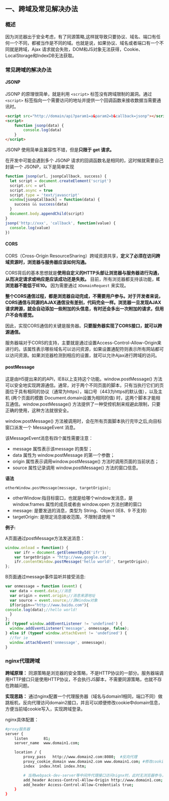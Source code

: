 ## 一、跨域及常见解决办法

### 概述

因为浏览器出于安全考虑，有了同源策略,这样就导致只要协议、域名、端口有任何一个不同，都被当作是不同的域。也就是说，如果协议、域名或者端口有一个不同就是跨域，Ajax 请求就会失败，DOM和JS对象无法获得，Cookie、LocalStorage和IndexDB无法获取。



### 常见跨域的解决办法

#### JSONP

JSONP 的原理很简单，就是利用 `<script>` 标签没有跨域限制的漏洞。通过 `<script>` 标签指向一个需要访问的地址并提供一个回调函数来接收数据当需要通讯时。

```html
<script src="http://domain/api?param1=a&param2=b&callback=jsonp"></script>
<script>
    function jsonp(data) {
    	console.log(data)
	}
</script>
```

JSONP 使用简单且兼容性不错，但是**只限于 get 请求。**

在开发中可能会遇到多个 JSONP 请求的回调函数名是相同的，这时候就需要自己封装一个 JSONP，以下是简单实现

```javascript
function jsonp(url, jsonpCallback, success) {
  let script = document.createElement('script')
  script.src = url
  script.async = true
  script.type = 'text/javascript'
  window[jsonpCallback] = function(data) {
    success && success(data)
  }
  document.body.appendChild(script)
}
jsonp('http://xxx', 'callback', function(value) {
  console.log(value)
})
```

#### CORS

CORS（Cross-Origin ResourceSharing）跨域资源共享，**定义了必须在访问跨域资源时，浏览器与服务器应该如何沟通。**

CORS背后的基本思想就是**使用自定义的HTTP头部让浏览器与服务器进行沟通，从而决定请求或响应是应该成功还是失败。** 目前，所有浏览器都支持该功能，**IE浏览器不能低于IE10。** 因为需要通过 `XDomainRequest` 来实现。

**整个CORS通信过程，都是浏览器自动完成，不需要用户参与。对于开发者来说，CORS通信与同源的AJAX通信没有差别，代码完全一样。浏览器一旦发现AJAX请求跨源，就会自动添加一些附加的头信息，有时还会多出一次附加的请求，但用户不会有感觉。**

因此，实现CORS通信的关键是服务器。**只要服务器实现了CORS接口，就可以跨源通信。**

服务器端对于CORS的支持，主要就是通过设置Access-Control-Allow-Origin来进行的。该属性表示哪些域名可以访问资源，如果设置通配符则表示所有网站都可以访问资源。如果浏览器检测到相应的设置，就可以允许Ajax进行跨域的访问。

#### postMessage

这是由H5提出来的的API，IE8以上支持这个功能。window.postMessage() 方法可以安全地实现跨源通信。通常，对于两个不同页面的脚本，只有当执行它们的页面位于具有相同的协议（通常为https），端口号（443为https的默认值），以及主机  (两个页面的模数 Document.domain设置为相同的值) 时，这两个脚本才能相互通信。window.postMessage() 方法提供了一种受控机制来规避此限制，只要正确的使用，这种方法就很安全。

window.postMessage() 方法被调用时，会在所有页面脚本执行完毕之后,向目标窗口派发一个  MessageEvent 消息。

该MessageEvent消息有四个属性需要注意：

- message 属性表示该message 的类型；
- data 属性为 window.postMessage 的第一个参数；
- origin 属性表示调用window.postMessage() 方法时调用页面的当前状态；
- source 属性记录调用 window.postMessage() 方法的窗口信息。

**语法**

```
otherWindow.postMessage(message, targetOrigin);
```

- otherWindow:指目标窗口，也就是给哪个window发消息，是 window.frames 属性的成员或者由 window.open 方法创建的窗口
- message:   是要发送的消息，类型为 String、Object (IE8、9 不支持)
- targetOrigin:   是限定消息接收范围，不限制请使用 '*

**例子:**

A页面通过postMessage方法发送消息：

```javascript
window.onload = function() {  
    var ifr = document.getElementById('ifr');  
    var targetOrigin = "http://www.google.com";  
    ifr.contentWindow.postMessage('hello world!', targetOrigin);  
};
```

B页面通过message事件监听并接受消息:

```javascript
var onmessage = function (event) {  
  var data = event.data;//消息  
  var origin = event.origin;//消息来源地址  
  var source = event.source;//源Window对象  
  if(origin=="http://www.baidu.com"){  
console.log(data);//hello world!  
  }  
};  
if (typeof window.addEventListener != 'undefined') {  
  window.addEventListener('message', onmessage, false);  
} else if (typeof window.attachEvent != 'undefined') {  
  //for ie  
  window.attachEvent('onmessage', onmessage);  
}
```

### nginx代理跨域

**跨域原理：** 同源策略是浏览器的安全策略，不是HTTP协议的一部分。服务器端调用HTTP接口只是使用HTTP协议，不会执行JS脚本，不需要同源策略，也就不存在跨越问题。

**实现思路：** 通过nginx配置一个代理服务器（域名与domain1相同，端口不同）做跳板机，反向代理访问domain2接口，并且可以顺便修改cookie中domain信息，方便当前域cookie写入，实现跨域登录。

nginx具体配置：

```bash
#proxy服务器
server {
    listen       81;
    server_name  www.domain1.com;

    location / {
        proxy_pass   http://www.domain2.com:8080;  #反向代理
        proxy_cookie_domain www.domain2.com www.domain1.com; #修改cookie里域名
        index  index.html index.htm;

        # 当用webpack-dev-server等中间件代理接口访问nignx时，此时无浏览器参与，故没有同源限制，下面的跨域配置可不启用
        add_header Access-Control-Allow-Origin http://www.domain1.com;  #当前端只跨域不带cookie时，可为*
        add_header Access-Control-Allow-Credentials true;
    }
}
```


